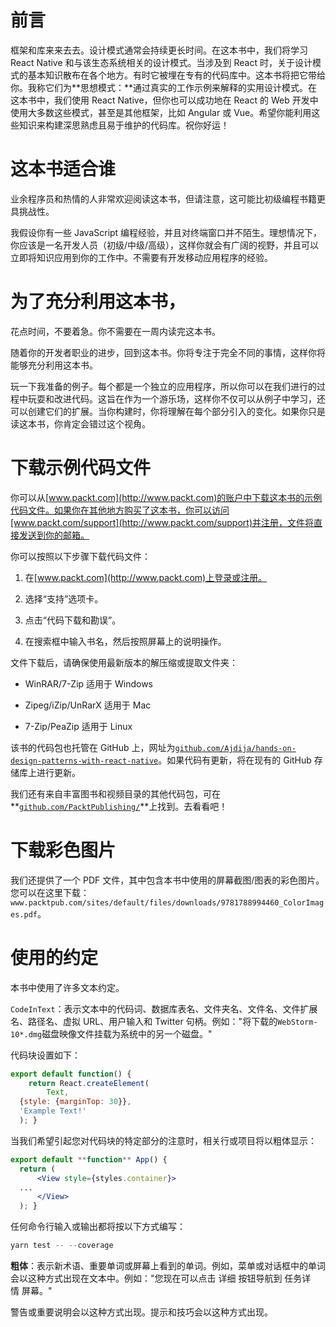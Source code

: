 # 前言

框架和库来来去去。设计模式通常会持续更长时间。在这本书中，我们将学习 React Native 和与该生态系统相关的设计模式。当涉及到 React 时，关于设计模式的基本知识散布在各个地方。有时它被埋在专有的代码库中。这本书将把它带给你。我称它们为**思想模式：**通过真实的工作示例来解释的实用设计模式。在这本书中，我们使用 React Native，但你也可以成功地在 React 的 Web 开发中使用大多数这些模式，甚至是其他框架，比如 Angular 或 Vue。希望你能利用这些知识来构建深思熟虑且易于维护的代码库。祝你好运！

# 这本书适合谁

业余程序员和热情的人非常欢迎阅读这本书，但请注意，这可能比初级编程书籍更具挑战性。

我假设你有一些 JavaScript 编程经验，并且对终端窗口并不陌生。理想情况下，你应该是一名开发人员（初级/中级/高级），这样你就会有广阔的视野，并且可以立即将知识应用到你的工作中。不需要有开发移动应用程序的经验。

# 为了充分利用这本书，

花点时间，不要着急。你不需要在一周内读完这本书。

随着你的开发者职业的进步，回到这本书。你将专注于完全不同的事情，这样你将能够充分利用这本书。

玩一下我准备的例子。每个都是一个独立的应用程序，所以你可以在我们进行的过程中玩耍和改进代码。这旨在作为一个游乐场，这样你不仅可以从例子中学习，还可以创建它们的扩展。当你构建时，你将理解在每个部分引入的变化。如果你只是读这本书，你肯定会错过这个视角。

# 下载示例代码文件

你可以从[www.packt.com](http://www.packt.com)的账户中下载这本书的示例代码文件。如果你在其他地方购买了这本书，你可以访问[www.packt.com/support](http://www.packt.com/support)并注册，文件将直接发送到你的邮箱。

你可以按照以下步骤下载代码文件：

1.  在[www.packt.com](http://www.packt.com)上登录或注册。

1.  选择“支持”选项卡。

1.  点击“代码下载和勘误”。

1.  在搜索框中输入书名，然后按照屏幕上的说明操作。

文件下载后，请确保使用最新版本的解压缩或提取文件夹：

+   WinRAR/7-Zip 适用于 Windows

+   Zipeg/iZip/UnRarX 适用于 Mac

+   7-Zip/PeaZip 适用于 Linux

该书的代码包也托管在 GitHub 上，网址为[`github.com/Ajdija/hands-on-design-patterns-with-react-native`](https://github.com/Ajdija/hands-on-design-patterns-with-react-native)。如果代码有更新，将在现有的 GitHub 存储库上进行更新。

我们还有来自丰富图书和视频目录的其他代码包，可在**[`github.com/PacktPublishing/`](https://github.com/PacktPublishing/)**上找到。去看看吧！

# 下载彩色图片

我们还提供了一个 PDF 文件，其中包含本书中使用的屏幕截图/图表的彩色图片。您可以在这里下载：`www.packtpub.com/sites/default/files/downloads/9781788994460_ColorImages.pdf`。

# 使用的约定

本书中使用了许多文本约定。

`CodeInText`：表示文本中的代码词、数据库表名、文件夹名、文件名、文件扩展名、路径名、虚拟 URL、用户输入和 Twitter 句柄。例如："将下载的`WebStorm-10*.dmg`磁盘映像文件挂载为系统中的另一个磁盘。"

代码块设置如下：

```jsx
export default function() {
    return React.createElement(
        Text,
  {style: {marginTop: 30}},
  'Example Text!'
  ); }
```

当我们希望引起您对代码块的特定部分的注意时，相关行或项目将以粗体显示：

```jsx
export default **function** App() {
  return (
      <View style={styles.container}>
  ...
      </View>
  ); }
```

任何命令行输入或输出都将按以下方式编写：

```jsx
yarn test -- --coverage
```

**粗体**：表示新术语、重要单词或屏幕上看到的单词。例如，菜单或对话框中的单词会以这种方式出现在文本中。例如："您现在可以点击 详细 按钮导航到 任务详情 屏幕。"

警告或重要说明会以这种方式出现。提示和技巧会以这种方式出现。
